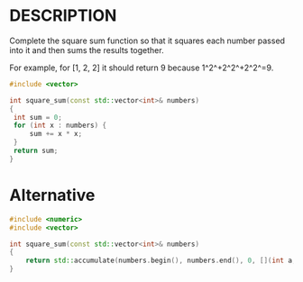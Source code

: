 # DESCRIPTION

Complete the square sum function so that it squares each number passed into it and then sums the results together.

For example, for [1, 2, 2] it should return 9 because
1^2^+2^2^+2^2^=9.

```c++
#include <vector>

int square_sum(const std::vector<int>& numbers)
{
 int sum = 0;
 for (int x : numbers) {
     sum += x * x;
 }
 return sum;
}
```

# Alternative

```c++
#include <numeric>
#include <vector>

int square_sum(const std::vector<int>& numbers)
{
    return std::accumulate(numbers.begin(), numbers.end(), 0, [](int a, int b) {return a + b * b;});
}
```
